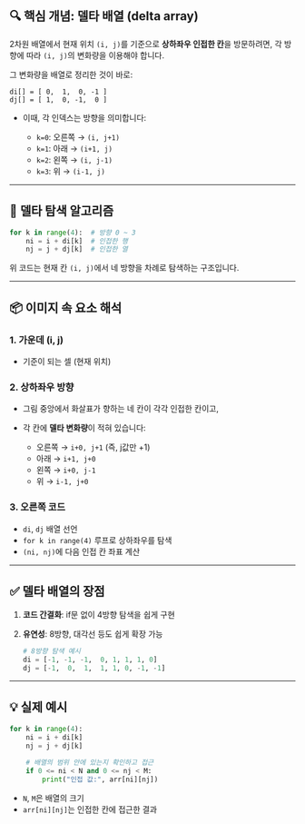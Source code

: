 
## 🔍 핵심 개념: 델타 배열 (delta array)

2차원 배열에서 현재 위치 `(i, j)`를 기준으로 **상하좌우 인접한 칸**을 방문하려면, 각 방향에 따라 `(i, j)`의 변화량을 이용해야 합니다.

그 변화량을 배열로 정리한 것이 바로:

```
di[] = [ 0,  1,  0, -1 ]
dj[] = [ 1,  0, -1,  0 ]
```

* 이때, 각 인덱스는 방향을 의미합니다:

  * `k=0`: 오른쪽 → `(i, j+1)`
  * `k=1`: 아래 → `(i+1, j)`
  * `k=2`: 왼쪽 → `(i, j-1)`
  * `k=3`: 위 → `(i-1, j)`

---

## 🔁 델타 탐색 알고리즘

```python
for k in range(4):  # 방향 0 ~ 3
    ni = i + di[k]  # 인접한 행
    nj = j + dj[k]  # 인접한 열
```

위 코드는 현재 칸 `(i, j)`에서 네 방향을 차례로 탐색하는 구조입니다.

---

## 📦 이미지 속 요소 해석

### 1. 가운데 (i, j)

* 기준이 되는 셀 (현재 위치)

### 2. 상하좌우 방향

* 그림 중앙에서 화살표가 향하는 네 칸이 각각 인접한 칸이고,
* 각 칸에 **델타 변화량**이 적혀 있습니다:

  * 오른쪽 → `i+0, j+1` (즉, j값만 +1)
  * 아래 → `i+1, j+0`
  * 왼쪽 → `i+0, j-1`
  * 위 → `i-1, j+0`

### 3. 오른쪽 코드

* `di`, `dj` 배열 선언
* `for k in range(4)` 루프로 상하좌우를 탐색
* `(ni, nj)`에 다음 인접 칸 좌표 계산

---

## ✅ 델타 배열의 장점

1. **코드 간결화**: if문 없이 4방향 탐색을 쉽게 구현
2. **유연성**: 8방향, 대각선 등도 쉽게 확장 가능

   ```python
   # 8방향 탐색 예시
   di = [-1, -1, -1,  0, 1, 1, 1, 0]
   dj = [-1,  0,  1,  1, 1, 0, -1, -1]
   ```

---

## 💡 실제 예시

```python
for k in range(4):
    ni = i + di[k]
    nj = j + dj[k]
    
    # 배열의 범위 안에 있는지 확인하고 접근
    if 0 <= ni < N and 0 <= nj < M:
        print("인접 값:", arr[ni][nj])
```

* `N`, `M`은 배열의 크기
* `arr[ni][nj]`는 인접한 칸에 접근한 결과

